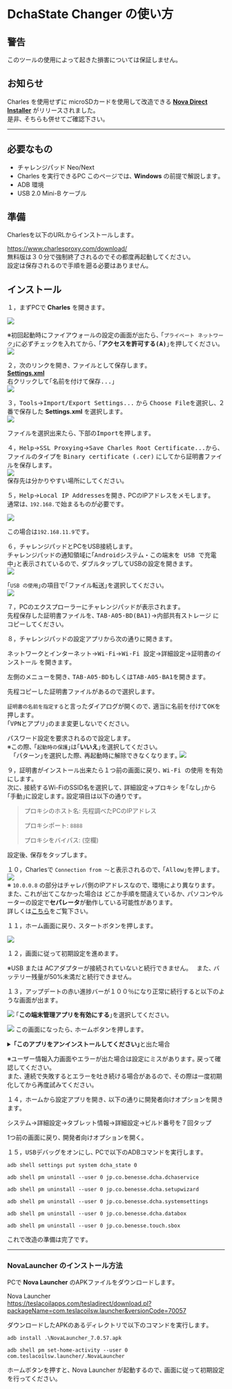 # DchaState Changer の使い方

## 警告

このツールの使用によって起きた損害については保証しません｡

## お知らせ

Charles を使用せずに microSDカードを使用して改造できる [**Nova Direct Installer**](//github.com/SmileTabLabo/NovaDirectInstaller) がリリースされました｡  
是非､ そちらも併せてご確認下さい｡

---

## 必要なもの

- チャレンジパッド Neo/Next
- Charles を実行できるPC
  このページでは､ **Windows** の前提で解説します｡
- ADB 環境
- USB 2.0 Mini-B ケーブル

## 準備

Charlesを以下のURLからインストールします｡

<https://www.charlesproxy.com/download/>  
無料版は３０分で強制終了されるのでその都度再起動してください｡  
設定は保存されるので手順を遡る必要はありません｡

## インストール

１，まずPCで **Charles** を開きます｡

![](https://user-images.githubusercontent.com/52069677/223978260-88cb73c3-fc5c-4e71-9c90-080206a7bcb5.png)

※初回起動時にファイアウォールの設定の画面が出たら､ ｢`プライベート ネットワーク`｣に必ずチェックを入れてから､ ｢<kbd><b>アクセスを許可する(A)</b></kbd>｣を押してください｡
![](https://user-images.githubusercontent.com/52069677/223978231-a80befe8-531e-44f9-8361-d2316e4741f8.png)

２，次のリンクを開き､ ファイルとして保存します｡  
[**Settings.xml**](Settings.xml?raw=true)  
右クリックして｢<kbd>名前を付けて保存...</kbd>｣  
![](https://user-images.githubusercontent.com/52069677/223977340-bf346a16-d8fb-4cec-aea0-16447a142f6b.png)  

３，<kbd>Tools</kbd>→<kbd>Import/Export Settings...</kbd> から <kbd>Choose File</kbd>を選択し､ ２番で保存した **Settings.xml** を選択します｡  
![](https://user-images.githubusercontent.com/52069677/224062723-8286164b-3b16-489a-baa9-1c5e758cdba2.png)

ファイルを選択出来たら､ 下部の<kbd>Import</kbd>を押します｡

４，<kbd>Help</kbd>→<kbd>SSL Proxying</kbd>→<kbd>Save Charles Root Certificate...</kbd>から､ ファイルのタイプを <kbd>Binary certificate (.cer)</kbd> にしてから証明書ファイルを保存します｡  
![](https://user-images.githubusercontent.com/52069677/164907250-9a3b0ebc-d761-412d-b573-50b41dc855b8.png)  
保存先は分かりやすい場所にしてください｡

５，<kbd>Help</kbd>→<kbd>Local IP Addresses</kbd>を開き､ PCのIPアドレスをメモします｡  
通常は､ `192.168.`で始まるものが必要です｡

![](https://user-images.githubusercontent.com/52069677/205293725-fa181ca2-f946-4220-bbe9-2a41b1b81f0a.png)

この場合は`192.168.11.9`です｡

６，チャレンジパッドとPCをUSB接続します｡  
チャレンジパッドの通知領域に｢<kbd>Androidシステム・この端末を USB で充電中</kbd>｣と表示されているので､ ダブルタップしてUSBの設定を開きます｡  
![](https://user-images.githubusercontent.com/52069677/164910761-156ca2b0-11e3-4f51-9832-1ea2128c834b.png)  

｢`USB の使用`｣の項目で｢<kbd>ファイル転送</kbd>｣を選択してください｡  
![](https://user-images.githubusercontent.com/52069677/164909609-7326b7d8-7b8d-4a6b-8ec8-0fa649316f3e.png)

７，PCのエクスプローラーにチャレンジパッドが表示されます｡  
先程保存した証明書ファイルを､ <kbd>TAB-A05-BD(BA1)</kbd>→<kbd>内部共有ストレージ</kbd> にコピーしてください｡

８，チャレンジパッドの設定アプリから次の通りに開きます｡

<kbd>ネットワークとインターネット</kbd>→<kbd>Wi-Fi</kbd>→<kbd>Wi-Fi 設定</kbd>→<kbd>詳細設定</kbd>→<kbd>証明書のインストール</kbd> を開きます｡

左側のメニューを開き､ <kbd>TAB-A05-BD</kbd>もしくは<kbd>TAB-A05-BA1</kbd>を開きます｡

先程コピーした証明書ファイルがあるので選択します｡

`証明書の名前を指定する`と言ったダイアログが開くので､ 適当に名前を付けて<kbd>OK</kbd>を押します｡  
｢<kbd>VPNとアプリ</kbd>｣のまま変更しないでください｡

パスワード設定を要求されるので設定します｡  
※この際､ ｢`起動時の保護`｣は｢<kbd><b>いいえ</b></kbd>｣を選択してください｡  
　｢パターン｣を選択した際､ 再起動時に解除できなくなります｡
![](https://github.com/SmileTabLabo/DchaStateChanger/assets/52069677/c59af69d-7fed-40e6-b661-b897e2e3b6da)

９，証明書がインストール出来たら１つ前の画面に戻り､ <kbd>Wi-Fi の使用</kbd> を有効にします｡  
次に､ 接続するWi-FiのSSID名を選択して､ <kbd>詳細設定</kbd>→<kbd>プロキシ</kbd> を｢<kbd>なし</kbd>｣から｢<kbd>手動</kbd>｣に設定します｡ 
設定項目は以下の通りです｡  

> プロキシのホスト名: 先程調べたPCのIPアドレス
>
> プロキシポート: `8888`
>
> プロキシをバイパス: (空欄)

設定後､ <kbd>保存</kbd>をタップします｡

１０，Charlesで `Connection from ～`と表示されるので､ ｢<kbd>Allow</kbd>｣を押します｡  
![](https://user-images.githubusercontent.com/52069677/164911402-8e4f994e-8871-4fea-9f5e-1b811dfd58ee.png)  
※ `10.0.0.8` の部分はチャレパ側のIPアドレスなので､ 環境により異なります｡  
また､ これが出てこなかった場合は どこか手順を間違えているか､ パソコンやルーターの設定で**セパレータ**が動作している可能性があります｡  
詳しくは[こちら](Separator.md)をご覧下さい｡

１１，ホーム画面に戻り､ スタートボタンを押します｡

![](https://user-images.githubusercontent.com/52069677/164911100-959604e3-d1c9-4250-9b95-94fbb2b0de62.png)

１２，画面に従って初期設定を進めます｡

※USB または ACアダプターが接続されていないと続行できません｡
　また､ バッテリー残量が50%未満だと続行できません｡  

１３，アップデートの赤い進捗バーが１００％になり正常に続行すると以下のような画面が出ます｡  

![](https://github.com/SmileTabLabo/DchaStateChanger/assets/52069677/88e9874c-00f5-44d4-b03c-1787b3b54bbb)
｢<kbd><b>この端末管理アプリを有効にする</b></kbd>｣を選択してください｡

![](https://github.com/SmileTabLabo/DchaStateChanger/assets/52069677/b094c6b7-2573-413e-8204-0993dbccfe4b)
この画面になったら､ ホームボタンを押します｡

<details><summary><b>｢このアプリをアンインストールしてください｣</b>と出た場合</summary>

<p><img src="https://github.com/SmileTabLabo/DchaStateChanger/assets/52069677/fc780b12-5754-4be8-bc8c-531ab71b7dc4" alt="" /><br />
この様に出た場合は､ このアプリを実行する必要はありません｡<br />
アプリをアンインストールし､ 次のステップへ進んでください｡</p>

<hr />

</details>

※ユーザー情報入力画面やエラーが出た場合は設定にミスがあります｡ 戻って確認してください｡  
また､ 連続で失敗するとエラーを吐き続ける場合があるので､ その際は一度初期化してから再度試みてください｡  

１４，ホームから設定アプリを開き､ 以下の通りに開発者向けオプションを開きます｡  

<kbd>システム</kbd>→<kbd>詳細設定</kbd>→<kbd>タブレット情報</kbd>→<kbd>詳細設定</kbd>→<kbd>ビルド番号</kbd>を７回タップ

1つ前の画面に戻り､ <kbd>開発者向けオプション</kbd>を開く｡

１５，<kbd>USBデバッグ</kbd>をオンにし､ PCで以下のADBコマンドを実行します｡

```
adb shell settings put system dcha_state 0
```
```
adb shell pm uninstall --user 0 jp.co.benesse.dcha.dchaservice
```
```
adb shell pm uninstall --user 0 jp.co.benesse.dcha.setupwizard
```
```
adb shell pm uninstall --user 0 jp.co.benesse.dcha.systemsettings
```
```
adb shell pm uninstall --user 0 jp.co.benesse.dcha.databox
```
```
adb shell pm uninstall --user 0 jp.co.benesse.touch.sbox
```
これで改造の準備は完了です｡

---

### NovaLauncher のインストール方法

PCで **Nova Launcher** のAPKファイルをダウンロードします｡

Nova Launcher  
<https://teslacoilapps.com/tesladirect/download.pl?packageName=com.teslacoilsw.launcher&versionCode=70057>

ダウンロードしたAPKのあるディレクトリで以下のコマンドを実行します｡
```
adb install .\NovaLauncher_7.0.57.apk
```
```
adb shell pm set-home-activity --user 0 com.teslacoilsw.launcher/.NovaLauncher
```

ホームボタンを押すと､ Nova Launcher が起動するので､ 画面に従って初期設定を行ってください｡
